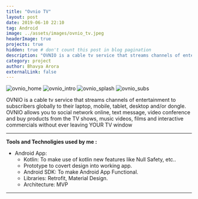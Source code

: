 ```yaml
---
title: "Ovnio TV"
layout: post
date: 2019-06-10 22:10
tag: Android
image: ../assets/images/ovnio_tv.jpeg
headerImage: true
projects: true
hidden: true # don't count this post in blog pagination
description: "OVNIO is a cable tv service that streams channels of entertainment to subscribers globally to their laptop, mobile, tablet, desktop and/or dongle. OVNIO allows you to social network online, text message, video conference and buy products from the TV shows, music videos, films and interactive commercials without ever leaving YOUR TV window."
category: project
author: Bhavya Arora
externalLink: false
---
```


![ovnio_home](https://user-images.githubusercontent.com/30223933/114267696-cfbc8d80-9a1a-11eb-8e93-e55951d84e29.jpeg) ![ovnio_intro](https://user-images.githubusercontent.com/30223933/114267697-d3e8ab00-9a1a-11eb-9935-46157a2ac3eb.jpeg) ![ovnio_splash](https://user-images.githubusercontent.com/30223933/114267698-d4814180-9a1a-11eb-88db-ec9ae012dbfc.jpeg) ![ovnio_subs](https://user-images.githubusercontent.com/30223933/114267699-d5b26e80-9a1a-11eb-9293-2999f6d1a705.jpeg)

OVNIO is a cable tv service that streams channels of entertainment to subscribers globally to their laptop, mobile, tablet, desktop and/or dongle. OVNIO allows you to social network online, text message, video conference and buy products from the TV shows, music videos, films and interactive commercials without ever leaving YOUR TV window

---

 **Tools and Technoligies used by me :**

- Android App:
    - Kotlin: To make use of kotlin new features like Null Safety, etc..
    - Prototype to covert design into working app.
    - Android SDK: To make Android App Functional.
    - Libraries: Retrofit, Material Design.
    - Architecture: MVP

---